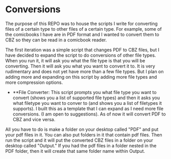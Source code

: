 # Conversions
The purpose of this REPO was to house the scripts I write for converting files of a certain type to other files of a certain type. For example, some of the comicbooks I have are in PDF format and I wanted to convert them to CBZ so they can be read in a comicbook reader.

The first iteration was a simple script that changes PDF to CBZ files, but I have decided to expand the script to do conversions of other file types. When you run it, it will ask you what the file type is that you will be converting. Then it will ask you what you want to convert it to. It is very rudimentary and does not yet have more than a few file types. But I plan on adding more and expanding on this script by adding more file types and more compression options. 

- **File Converter: This script prompts you what file type you want to convert (shows you a list of supported file types) and then it asks you what filetype you want to conver to (and shows you a list of filetypes it supports). I built this as a template that I can expand as I need more file conversions. (I am open to suggestions). As of now it will convert PDF to CBZ and vice versa. 

All you have to do is make a folder on your desktop called "PDF" and put your pdf files in it. You can also put folders in it that contain pdf files. Then run the script and it will put the converted CBZ files in a folder on your desktop called "Output." If you had the pdf files in a folder nested in the PDF folder, then it will create that same folder name within Output. 
